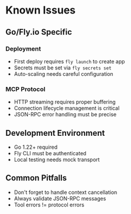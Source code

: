 # Known Issues

## Go/Fly.io Specific

### Deployment
- First deploy requires `fly launch` to create app
- Secrets must be set via `fly secrets set`
- Auto-scaling needs careful configuration

### MCP Protocol
- HTTP streaming requires proper buffering
- Connection lifecycle management is critical
- JSON-RPC error handling must be precise

## Development Environment
- Go 1.22+ required
- Fly CLI must be authenticated
- Local testing needs mock transport

## Common Pitfalls
- Don't forget to handle context cancellation
- Always validate JSON-RPC messages
- Tool errors != protocol errors
